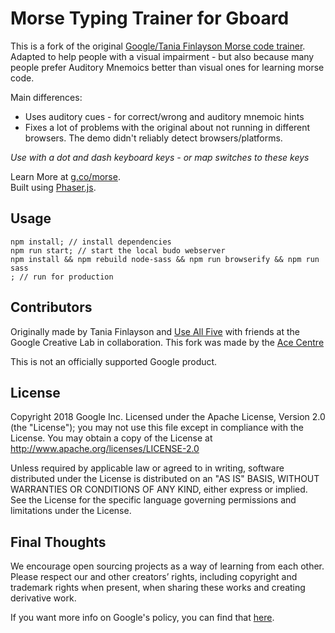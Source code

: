 # Morse Typing Trainer for Gboard
This is a fork of the original [Google/Tania Finlayson Morse code trainer](https://github.com/googlecreativelab/morse-learn). Adapted to help people with a visual impairment - but also because many people prefer Auditory Mnemoics better than visual ones for learning morse code.

Main differences:

- Uses auditory cues - for correct/wrong and auditory mnemoic hints
- Fixes a lot of problems with the original about not running in different browsers. The demo didn't reliably detect browsers/platforms.

*Use with a dot and dash keyboard keys - or map switches to these keys*

Learn More at [g.co/morse](http://g.co/morse).<br>
Built using [Phaser.js](https://phaser.io).

## Usage
```
npm install; // install dependencies
npm run start; // start the local budo webserver
npm install && npm rebuild node-sass && npm run browserify && npm run sass
; // run for production
```

## Contributors
Originally made by Tania Finlayson and [Use All Five](https://useallfive.com) with friends at the Google Creative Lab in collaboration. This fork was made by the [Ace Centre](https://acecentre.org.uk)

This is not an officially supported Google product.

## License
Copyright 2018 Google Inc.
Licensed under the Apache License, Version 2.0 (the "License"); you may not use this file except in compliance with the License. You may obtain a copy of the License at
http://www.apache.org/licenses/LICENSE-2.0

Unless required by applicable law or agreed to in writing, software distributed under the License is distributed on an "AS IS" BASIS, WITHOUT WARRANTIES OR CONDITIONS OF ANY KIND, either express or implied. See the License for the specific language governing permissions and limitations under the License.

## Final Thoughts
We encourage open sourcing projects as a way of learning from each other. Please respect our and other creators’ rights, including copyright and trademark rights when present, when sharing these works and creating derivative work.

If you want more info on Google's policy, you can find that [here](https://www.google.com/policies/).
